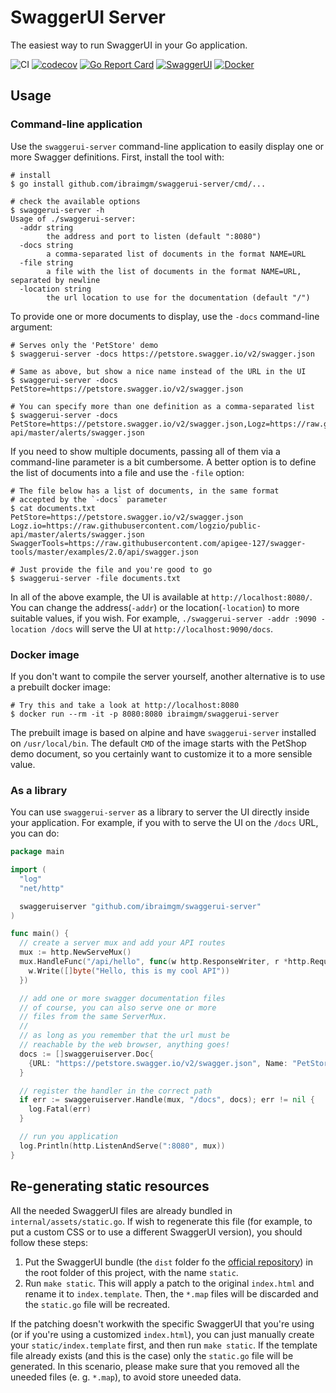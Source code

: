 # SwaggerUI Server

The easiest way to run SwaggerUI in your Go application.

![CI](https://github.com/ibraimgm/swaggerui-server/workflows/CI/badge.svg)
[![codecov](https://codecov.io/gh/ibraimgm/swaggerui-server/branch/master/graph/badge.svg?token=jX55quRBda)](https://codecov.io/gh/ibraimgm/swaggerui-server)
[![Go Report Card](https://goreportcard.com/badge/github.com/ibraimgm/swaggerui-server)](https://goreportcard.com/report/github.com/ibraimgm/swaggerui-server)
[![SwaggerUI](https://img.shields.io/badge/SwaggerUI-v3.40.0-blue)](https://github.com/swagger-api/swagger-ui/releases/tag/v3.40.0)
[![Docker](https://img.shields.io/badge/docker-latest-blue)](https://hub.docker.com/r/ibraimgm/swaggerui-server)

## Usage

### Command-line application

Use the `swaggerui-server`  command-line application to easily display one or more Swagger definitions. First, install the tool with:

```shell
# install
$ go install github.com/ibraimgm/swaggerui-server/cmd/...

# check the available options
$ swaggerui-server -h
Usage of ./swaggerui-server:
  -addr string
        the address and port to listen (default ":8080")
  -docs string
        a comma-separated list of documents in the format NAME=URL
  -file string
        a file with the list of documents in the format NAME=URL, separated by newline
  -location string
        the url location to use for the documentation (default "/")
```

To provide one or more documents to display, use the `-docs` command-line argument:

```shell
# Serves only the 'PetStore' demo
$ swaggerui-server -docs https://petstore.swagger.io/v2/swagger.json

# Same as above, but show a nice name instead of the URL in the UI
$ swaggerui-server -docs PetStore=https://petstore.swagger.io/v2/swagger.json

# You can specify more than one definition as a comma-separated list
$ swaggerui-server -docs PetStore=https://petstore.swagger.io/v2/swagger.json,Logz=https://raw.githubusercontent.com/logzio/public-api/master/alerts/swagger.json
```

If you need to show multiple documents, passing all of them via a command-line parameter is a bit cumbersome. A better option is to define the list of documents into a file and use the `-file` option:

```shell
# The file below has a list of documents, in the same format
# accepted by the `-docs` parameter
$ cat documents.txt
PetStore=https://petstore.swagger.io/v2/swagger.json
Logz.io=https://raw.githubusercontent.com/logzio/public-api/master/alerts/swagger.json
SwaggerTools=https://raw.githubusercontent.com/apigee-127/swagger-tools/master/examples/2.0/api/swagger.json

# Just provide the file and you're good to go
$ swaggerui-server -file documents.txt
```

In all of the above example, the UI is available at `http://localhost:8080/`. You can change the address(`-addr`) or the location(`-location`) to more suitable values, if you wish. For example, `./swaggerui-server -addr :9090 -location /docs` will serve the UI at `http://localhost:9090/docs`.

### Docker image

If you don't want to compile the server yourself, another alternative is to use a prebuilt docker image:

```shell
# Try this and take a look at http://localhost:8080
$ docker run --rm -it -p 8080:8080 ibraimgm/swaggerui-server
```

The prebuilt image is based on alpine and have `swaggerui-server` installed on `/usr/local/bin`. The default `CMD` of the image starts with the PetShop demo document, so you certainly want to customize it to a more sensible value.

### As a library

You can use `swaggerui-server` as a library to server the UI directly inside your application. For example, if you with to serve the UI on the `/docs` URL, you can do:

```go
package main

import (
  "log"
  "net/http"

  swaggeruiserver "github.com/ibraimgm/swaggerui-server"
)

func main() {
  // create a server mux and add your API routes
  mux := http.NewServeMux()
  mux.HandleFunc("/api/hello", func(w http.ResponseWriter, r *http.Request) {
    w.Write([]byte("Hello, this is my cool API"))
  })

  // add one or more swagger documentation files
  // of course, you can also serve one or more
  // files from the same ServerMux.
  //
  // as long as you remember that the url must be
  // reachable by the web browser, anything goes!
  docs := []swaggeruiserver.Doc{
    {URL: "https://petstore.swagger.io/v2/swagger.json", Name: "PetStore"},
  }

  // register the handler in the correct path
  if err := swaggeruiserver.Handle(mux, "/docs", docs); err != nil {
    log.Fatal(err)
  }

  // run you application
  log.Println(http.ListenAndServe(":8080", mux))
}
```

## Re-generating static resources

All the needed SwaggerUI files are already bundled in `internal/assets/static.go`. If wish to regenerate this file
(for example, to put a custom CSS or to use a different SwaggerUI version), you should follow these
steps:

1. Put the SwaggerUI bundle (the `dist` folder fo the [official repository](https://github.com/swagger-api/swagger-ui)) in the root folder of this project, with the name `static`.
2. Run `make static`. This will apply a patch to the original `index.html` and rename it to `index.template`. Then, the `*.map` files will be discarded and the `static.go` file will be recreated.

If the patching doesn't workwith the specific SwaggerUI that you're using (or if you're using a customized `index.html`), you can just manually create your `static/index.template` first, and then run `make static`. If the template file already exists (and this is the case) only the `static.go` file will be generated. In this scenario, please make sure that you removed all the uneeded files (e. g. `*.map`), to avoid store uneeded data.
